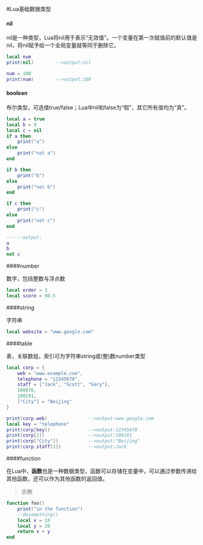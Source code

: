#Lua基础数据类型
#### nil

nil是一种类型，Lua将nil用于表示“无效值”。一个变量在第一次赋值前的默认值是nil，将nil赋予给一个全局变量就等同于删除它。

```lua
local num
print(nil)        -->output:nil

num = 100
print(num)        -->output:100
```

#### boolean

布尔类型，可选值true/false；Lua中nil和false为“假”，其它所有值均为“真”。

```lua
local a = true
local b = 0
local c = nil
if a then
    print("a")
else
    print("not a")
end

if b then
    print("b")
else
    print("not b")
end

if c then
    print("c")
else
    print("not c")
end

------output:
a
b
not c
```


####number

数字，包括整数与浮点数

```lua
local order = 3
local score = 98.5
```

####string

字符串

```lua
local website = "www.google.com"
```

####table

表，关联数组，索引可为字符串string或(整)数number类型

```lua
local corp = {
    web = "www.example.com",
    telephone = "12345678",
    staff = {"Jack", "Scott", "Gary"},
    100876,
    100191,
    ["City"] = "Beijing"
}

print(corp.web)               -->output:www.google.com
local key = "telephone"
print(corp[key])              -->output:12345678
print(corp[2])                -->output:100191
print(corp["City"])           -->output:"Beijing"
print(corp.staff[1])          -->output:Jack

```

####function

在Lua中，**函数**也是一种数据类型，函数可以存储在变量中，可以通过参数传递给其他函数，还可以作为其他函数的返回值。
> 示例

```lua
function foo()
    print("in the function")
    --dosomething()
    local x = 10
    local y = 20
    return x + y
end
```
